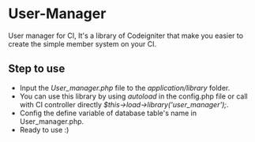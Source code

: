 User-Manager
============

User manager for CI, It's a library of Codeigniter that make you easier to create the simple member system on your CI. 

## Step to use
* Input the _User_manager.php_ file to the _application/library_ folder.
* You can use this library by using _autoload_ in the config.php file or
call with CI controller directly _$this->load->library('user_manager');_.
* Config the define variable of database table's name in User_manager.php.
* Ready to use :)